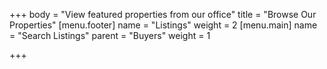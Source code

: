 +++
body = "View featured properties from our office"
title = "Browse Our Properties"
[menu.footer]
name = "Listings"
weight = 2
[menu.main]
name = "Search Listings"
parent = "Buyers"
weight = 1

+++
